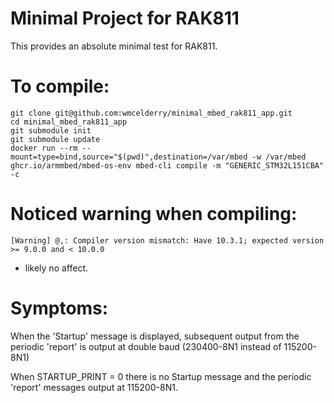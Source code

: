 # Minimal Project for RAK811
This provides an absolute minimal test for RAK811.


# To compile:
```
git clone git@github.com:wmcelderry/minimal_mbed_rak811_app.git
cd minimal_mbed_rak811_app
git submodule init
git submodule update
docker run --rm --mount=type=bind,source="$(pwd)",destination=/var/mbed -w /var/mbed ghcr.io/armmbed/mbed-os-env mbed-cli compile -m "GENERIC_STM32L151CBA" -c
```

# Noticed warning when compiling:
```
[Warning] @,: Compiler version mismatch: Have 10.3.1; expected version >= 9.0.0 and < 10.0.0
```
- likely no affect.



# Symptoms:
When the 'Startup' message is displayed, subsequent output from the periodic 'report' is output at double baud (230400-8N1 instead of 115200-8N1)

When STARTUP_PRINT = 0  there is no Startup message and the periodic 'report' messages output at 115200-8N1.
